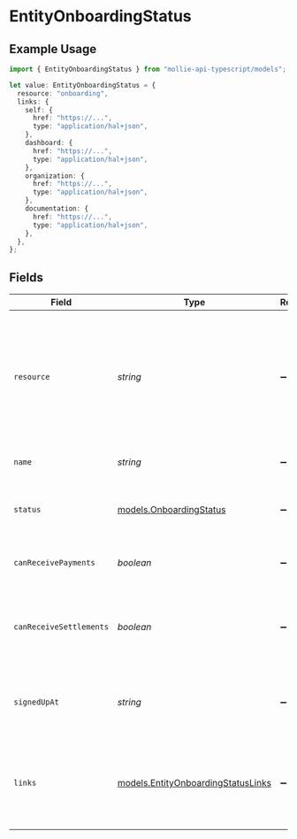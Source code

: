 # EntityOnboardingStatus

## Example Usage

```typescript
import { EntityOnboardingStatus } from "mollie-api-typescript/models";

let value: EntityOnboardingStatus = {
  resource: "onboarding",
  links: {
    self: {
      href: "https://...",
      type: "application/hal+json",
    },
    dashboard: {
      href: "https://...",
      type: "application/hal+json",
    },
    organization: {
      href: "https://...",
      type: "application/hal+json",
    },
    documentation: {
      href: "https://...",
      type: "application/hal+json",
    },
  },
};
```

## Fields

| Field                                                                                                                            | Type                                                                                                                             | Required                                                                                                                         | Description                                                                                                                      | Example                                                                                                                          |
| -------------------------------------------------------------------------------------------------------------------------------- | -------------------------------------------------------------------------------------------------------------------------------- | -------------------------------------------------------------------------------------------------------------------------------- | -------------------------------------------------------------------------------------------------------------------------------- | -------------------------------------------------------------------------------------------------------------------------------- |
| `resource`                                                                                                                       | *string*                                                                                                                         | :heavy_minus_sign:                                                                                                               | Indicates the response contains an onboarding status object. Will always contain the string `onboarding` for this<br/>resource type. | onboarding                                                                                                                       |
| `name`                                                                                                                           | *string*                                                                                                                         | :heavy_minus_sign:                                                                                                               | The name of the organization.                                                                                                    |                                                                                                                                  |
| `status`                                                                                                                         | [models.OnboardingStatus](../models/onboardingstatus.md)                                                                         | :heavy_minus_sign:                                                                                                               | The current status of the organization's onboarding process.                                                                     |                                                                                                                                  |
| `canReceivePayments`                                                                                                             | *boolean*                                                                                                                        | :heavy_minus_sign:                                                                                                               | Whether the organization can receive payments.                                                                                   |                                                                                                                                  |
| `canReceiveSettlements`                                                                                                          | *boolean*                                                                                                                        | :heavy_minus_sign:                                                                                                               | Whether the organization can receive settlements to their external bank account.                                                 |                                                                                                                                  |
| `signedUpAt`                                                                                                                     | *string*                                                                                                                         | :heavy_minus_sign:                                                                                                               | The sign up date time of the organization in [ISO 8601](https://en.wikipedia.org/wiki/ISO_8601) format.                          |                                                                                                                                  |
| `links`                                                                                                                          | [models.EntityOnboardingStatusLinks](../models/entityonboardingstatuslinks.md)                                                   | :heavy_minus_sign:                                                                                                               | An object with several relevant URLs. Every URL object will contain an `href` and a `type` field.                                |                                                                                                                                  |